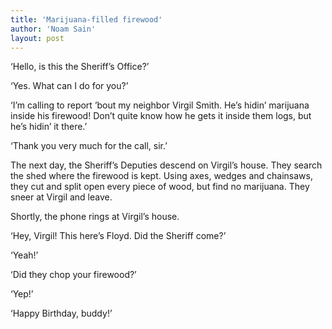 ```yaml
---
title: 'Marijuana-filled firewood'
author: 'Noam Sain'
layout: post
---
```


‘Hello, is this the Sheriff’s Office?’  
  
‘Yes. What can I do for you?’

‘I’m calling to report ’bout my neighbor Virgil Smith. He’s hidin’ marijuana inside his firewood! Don’t quite know how he gets it inside them logs, but he’s hidin’ it there.’

‘Thank you very much for the call, sir.’

The next day, the Sheriff’s Deputies descend on Virgil’s house. They search the shed where the firewood is kept. Using axes, wedges and chainsaws, they cut and split open every piece of wood, but find no marijuana. They sneer at Virgil and leave.

Shortly, the phone rings at Virgil’s house.

‘Hey, Virgil! This here’s Floyd. Did the Sheriff come?’

‘Yeah!’

‘Did they chop your firewood?’

‘Yep!’

‘Happy Birthday, buddy!’